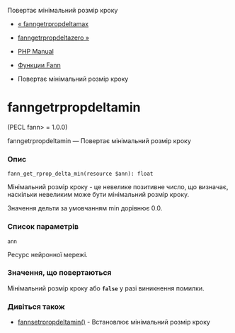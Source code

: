 Повертає мінімальний розмір кроку

-   [« fanngetrpropdeltamax](function.fann-get-rprop-delta-max.html)
    
-   [fanngetrpropdeltazero »](function.fann-get-rprop-delta-zero.html)
    
-   [PHP Manual](index.md)
    
-   [Функции Fann](ref.fann.md)
    
-   Повертає мінімальний розмір кроку
    

# fanngetrpropdeltamin

(PECL fann> = 1.0.0)

fanngetrpropdeltamin — Повертає мінімальний розмір кроку

### Опис

```methodsynopsis
fann_get_rprop_delta_min(resource $ann): float
```

Мінімальний розмір кроку - це невелике позитивне число, що визначає, наскільки невеликим може бути мінімальний розмір кроку.

Значення дельти за умовчанням min дорівнює 0.0.

### Список параметрів

`ann`

Ресурс нейронної мережі.

### Значення, що повертаються

Мінімальний розмір кроку або **`false`** у разі виникнення помилки.

### Дивіться також

-   [fannsetrpropdeltamin()](function.fann-set-rprop-delta-min.html) - Встановлює мінімальний розмір кроку